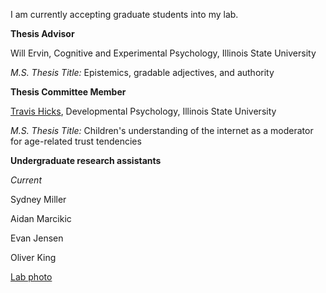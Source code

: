 I am currently accepting graduate students into my lab. 


**Thesis Advisor**

Will Ervin, Cognitive and Experimental Psychology, Illinois State University

_M.S. Thesis Title:_ Epistemics, gradable adjectives, and authority


**Thesis Committee Member**


[Travis Hicks](https://www.linkedin.com/in/travis-hicks-692519123/), Developmental Psychology, Illinois State University


_M.S. Thesis Title:_ Children's understanding of the internet as a moderator for age-related trust tendencies




**Undergraduate research assistants**

_Current_

Sydney Miller

Aidan Marcikic

Evan Jensen

Oliver King

[Lab photo](assets/labphoto.jpg)


